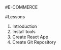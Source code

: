 #E-COMMERCE

#Lessons

1. Introduction
2. Install tools
3. Create React App
4. Create Git Repository
